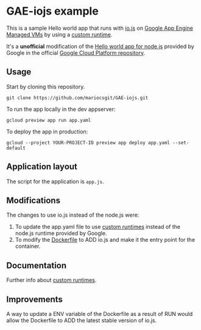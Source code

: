 # GAE-iojs example

This is a sample Hello world app that runs with [io.js][1] on [Google App Engine Managed VMs][5] by using a [custom runtime][4].

It's a __unofficial__ modification of the [Hello world app for node.js][2] provided by Google in the official [Google Cloud Platform repository][6].

## Usage

Start by cloning this repository.

~~~~
git clone https://github.com/mariocsgit/GAE-iojs.git
~~~~

To run the app locally in the dev appserver:

~~~~
gcloud preview app run app.yaml
~~~~

To deploy the app in production:

~~~~
gcloud --project YOUR-PROJECT-ID preview app deploy app.yaml --set-default
~~~~

## Application layout

The script for the application is `app.js`.

## Modifications

The changes to use io.js instead of the node.js were:

1. To update the app.yaml file to use [custom runtimes][4] instead of the node.js runtime provided by Google.
2. To modify the [Dockerfile][3] to ADD io.js and make it the entry point for the container.

## Documentation

Further info about [custom runtimes][4].

## Improvements

A way to update a ENV variable of the Dockerfile as a result of RUN would allow the Dockerfile to ADD the latest stable version of io.js.

[1]: https://iojs.org/
[2]: https://github.com/GoogleCloudPlatform/nodejs-getting-started/tree/1-hello-world
[3]: https://docs.docker.com/reference/builder/
[4]: https://cloud.google.com/appengine/docs/managed-vms/custom-runtimes
[5]: https://cloud.google.com/appengine/docs/managed-vms/
[6]: https://github.com/GoogleCloudPlatform/
